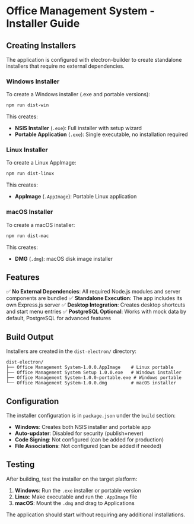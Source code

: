# Office Management System - Installer Guide

## Creating Installers

The application is configured with electron-builder to create standalone installers that require no external dependencies.

### Windows Installer

To create a Windows installer (.exe and portable versions):

```bash
npm run dist-win
```

This creates:
- **NSIS Installer** (`.exe`): Full installer with setup wizard
- **Portable Application** (`.exe`): Single executable, no installation required

### Linux Installer

To create a Linux AppImage:

```bash
npm run dist-linux
```

This creates:
- **AppImage** (`.AppImage`): Portable Linux application

### macOS Installer

To create a macOS installer:

```bash
npm run dist-mac
```

This creates:
- **DMG** (`.dmg`): macOS disk image installer

## Features

✅ **No External Dependencies**: All required Node.js modules and server components are bundled
✅ **Standalone Execution**: The app includes its own Express.js server
✅ **Desktop Integration**: Creates desktop shortcuts and start menu entries
✅ **PostgreSQL Optional**: Works with mock data by default, PostgreSQL for advanced features

## Build Output

Installers are created in the `dist-electron/` directory:

```
dist-electron/
├── Office Management System-1.0.0.AppImage    # Linux portable
├── Office Management System Setup 1.0.0.exe   # Windows installer  
├── Office Management System-1.0.0-portable.exe # Windows portable
└── Office Management System-1.0.0.dmg         # macOS installer
```

## Configuration

The installer configuration is in `package.json` under the `build` section:

- **Windows**: Creates both NSIS installer and portable app
- **Auto-updater**: Disabled for security (publish=never)
- **Code Signing**: Not configured (can be added for production)
- **File Associations**: Not configured (can be added if needed)

## Testing

After building, test the installer on the target platform:

1. **Windows**: Run the `.exe` installer or portable version
2. **Linux**: Make executable and run the `.AppImage` file
3. **macOS**: Mount the `.dmg` and drag to Applications

The application should start without requiring any additional installations.
